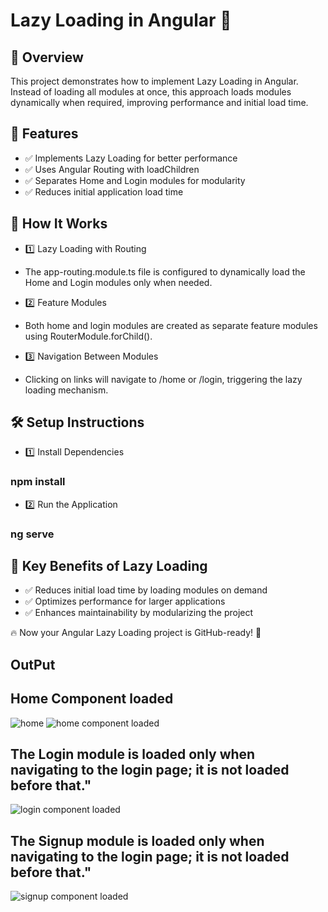 # Lazy Loading in Angular 🚀

## 📌 Overview
This project demonstrates how to implement Lazy Loading in Angular. Instead of loading all modules at once, this approach loads modules dynamically when required, improving performance and initial load time.

## 🔹 Features
- ✅ Implements Lazy Loading for better performance
- ✅ Uses Angular Routing with loadChildren
- ✅ Separates Home and Login modules for modularity
- ✅ Reduces initial application load time

## 🎯 How It Works
- 1️⃣ Lazy Loading with Routing
- The app-routing.module.ts file is configured to dynamically load the Home and Login modules only when needed.

- 2️⃣ Feature Modules
- Both home and login modules are created as separate feature modules using RouterModule.forChild().

- 3️⃣ Navigation Between Modules
- Clicking on links will navigate to /home or /login, triggering the lazy loading mechanism.

## 🛠️ Setup Instructions
- 1️⃣ Install Dependencies
### npm install
- 2️⃣ Run the Application
### ng serve

## 🚀 Key Benefits of Lazy Loading
- ✅ Reduces initial load time by loading modules on demand
- ✅ Optimizes performance for larger applications
- ✅ Enhances maintainability by modularizing the project

🔥 Now your Angular Lazy Loading project is GitHub-ready! 🎉

## OutPut
## Home Component loaded
![home](https://github.com/user-attachments/assets/db09e312-bb5f-4e72-9e97-4987f6cdf63b)
![home component loaded](https://github.com/user-attachments/assets/1a262581-64d6-4742-9516-44c75764bdb1)
##
## The Login module is loaded only when navigating to the login page; it is not loaded before that."
![login component loaded](https://github.com/user-attachments/assets/e3a4c6cb-054e-4fb5-ac22-132a0c3d3e26)
##
## The Signup module is loaded only when navigating to the login page; it is not loaded before that."
![signup component loaded](https://github.com/user-attachments/assets/20553311-42a6-44a2-a850-ba88629a58bb)




